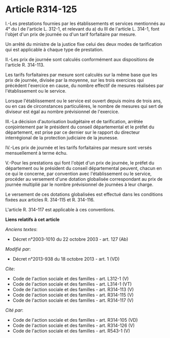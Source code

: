 # Article R314-125

I.-Les prestations fournies par les établissements et services mentionnés au 4° du I de l'article L. 312-1, et relevant du a)
du III de l'article L. 314-1, font l'objet d'un prix de journée ou d'un tarif forfaitaire par mesure. 

Un arrêté du ministre de la justice fixe celui des deux modes de tarification qui est applicable à chaque type de
prestation. 

II.-Les prix de journée sont calculés conformément aux dispositions de l'article R. 314-113. 

Les tarifs forfaitaires par mesure sont calculés sur la même base que les prix de journée, divisée par la moyenne, sur les
trois exercices qui précèdent l'exercice en cause, du nombre effectif de mesures réalisées par l'établissement ou le
service. 

Lorsque l'établissement ou le service est ouvert depuis moins de trois ans, ou en cas de circonstances particulières, le
nombre de mesures qui sert de diviseur est égal au nombre prévisionnel de l'exercice. 

III.-La décision d'autorisation budgétaire et de tarification, arrêtée conjointement par le président du conseil
départemental et le préfet du département, est prise par ce dernier sur le rapport du directeur interrégional de la
protection judiciaire de la jeunesse. 

IV.-Les prix de journée et les tarifs forfaitaires par mesure sont versés mensuellement à terme échu. 

V.-Pour les prestations qui font l'objet d'un prix de journée, le préfet du département ou le président du conseil
départemental peuvent, chacun en ce qui le concerne, par convention avec l'établissement ou le service, procéder au versement
d'une dotation globalisée correspondant au prix de journée multiplié par le nombre prévisionnel de journées à leur charge. 

Le versement de ces dotations globalisées est effectué dans les conditions fixées aux articles R. 314-115 et R. 314-116. 

L'article R. 314-117 est applicable à ces conventions.

**Liens relatifs à cet article**

_Anciens textes_:

  - Décret n°2003-1010 du 22 octobre 2003 - art. 127 (Ab)

_Modifié par_:

  - Décret n°2013-938 du 18 octobre 2013 - art. 1 (VD)

_Cite_:

  - Code de l'action sociale et des familles - art. L312-1 (V)
  - Code de l'action sociale et des familles - art. L314-1 (VT)
  - Code de l'action sociale et des familles - art. R314-113 (V)
  - Code de l'action sociale et des familles - art. R314-115 (V)
  - Code de l'action sociale et des familles - art. R314-117 (V)

_Cité par_:

  - Code de l'action sociale et des familles - art. R314-105 (VD)
  - Code de l'action sociale et des familles - art. R314-126 (V)
  - Code de l'action sociale et des familles - art. R543-1 (V)
